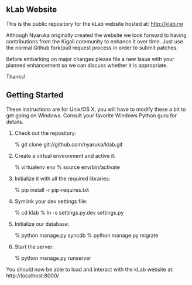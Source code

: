 ## kLab Website

This is the public repository for the kLab website hosted at: http://klab.rw

Although Nyaruka originally created the website we look forward to having contributions from the Kigali community to enhance it over time.  Just use the normal Github fork/pull request process in order to submit patches.

Before embarking on major changes please file a new Issue with your planned enhancement so we can discuss whether it is appropriate.

Thanks!

## Getting Started

These instructions are for Unix/OS X, you will have to modify these a bit to get going on Windows.  Consult your favorite Windows Python guru for details.

1. Check out the repository:
   
    % git clone git://github.com/nyaruka/klab.git

2. Create a virtual environment and active it:
  
    % virtualenv env
    % source env/bin/activate

3. Initialize it with all the required libraries:
   
    % pip install -r pip-requires.txt

4. Symlink your dev settings file:

    % cd klab
    % ln -s settings.py.dev settings.py

5. Initialize our database:

    % python manage.py syncdb
    % python manage.py migrate

6. Start the server:

    % python manage.py runserver

You should now be able to load and interact with the kLab website at: http://localhost:8000/
